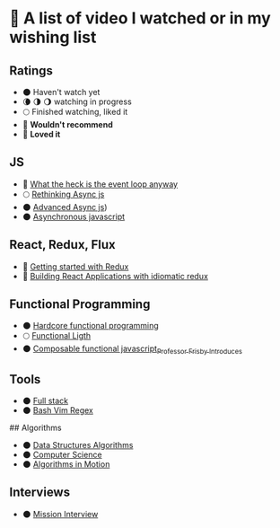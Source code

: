 # :movie_camera: A list of video I watched or in my wishing list

## Ratings

- 🌑 Haven't watch yet
- 🌘 🌗 🌖 watching in progress
- 🌕 Finished watching, liked it
- 🌝 **Wouldn't recommend**
- 🌟 **Loved it**

## JS

- 🌟 [What the heck is the event loop anyway](https://www.youtube.com/watch?v=8aGhZQkoFbQ)
- 🌕 [Rethinking Async js](https://frontendmasters.com/courses/rethinking-async-js/)
- 🌑 [Advanced Async js](https://frontendmasters.com/courses/advanced-async-js/))
- 🌑 [Asynchronous javascript](https://frontendmasters.com/courses/asynchronous-javascript/)

## React, Redux, Flux

- 🌟 [Getting started with Redux](https://egghead.io/courses/getting-started-with-redux)
- 🌟 [Building React Applications with idiomatic redux](https://egghead.io/courses/building-react-applications-with-idiomatic-redux)

## Functional Programming

- 🌑 [Hardcore functional programming](https://frontendmasters.com/courses/functional-javascript-v2/)
- 🌕 [Functional Ligth](https://frontendmasters.com/courses/functional-javascript/)
- 🌑 [Composable functional javascript<sub>Professor Frisby Introduces</sub>](https://egghead.io/courses/professor-frisby-introduces-composable-functional-javascript)

## Tools

- 🌑 [Full stack](https://frontendmasters.com/courses/full-stack/)
- 🌑 [Bash Vim Regex](https://frontendmasters.com/courses/bash-vim-regex/)


## Algorithms

- 🌑 [Data Structures Algorithms](https://frontendmasters.com/courses/data-structures-algorithms/)
- 🌑 [Computer Science](https://frontendmasters.com/courses/computer-science/)
- 🌑 [Algorithms in Motion](https://www.manning.com/livevideo/algorithms-in-motion)


## Interviews

- 🌑 [Mission Interview](https://bigmachine.io/products/mission-interview)